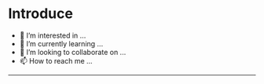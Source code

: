 # Introduce



- 👀 I’m interested in ...
- 🌱 I’m currently learning ...
- 💞️ I’m looking to collaborate on ...
- 📫 How to reach me ...
____


<!---
jwoojun/jwoojun is a ✨ special ✨ repository because its `README.md` (this file) appears on your GitHub profile.
You can click the Preview link to take a look at your changes.
--->
